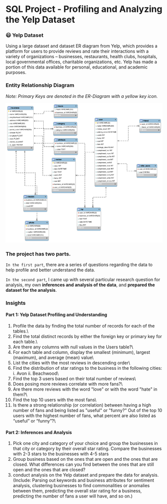 # SQL Project - Profiling and Analyzing the Yelp Dataset 

### :smiley: Yelp Dataset
Using a large dataset and dataset ER diagram from Yelp, which provides a platform for users to provide reviews and rate their interactions with a variety of organizations – businesses, restaurants, health clubs, hospitals, local governmental offices, charitable organizations, etc. Yelp has made a portion of this data available for personal, educational, and academic purposes.

### Entity Relationship Diagram 

_Note: Primary Keys are denoted in the ER-Diagram with a yellow key icon._

![Yelp Dataset ER Diagram.png](Yelp%20Dataset%20ER%20Diagram.png)


### The project has two parts.

`In the first part`, there are a series of questions regarding the data to help profile and better understand the data.

`In the second part`, I came up with several particular research question for analysis, my own **inferences and analysis of the data**, and **prepared the dataset for the analysis**. 

### Insights
#### Part 1: Yelp Dataset Profiling and Understanding
1. Profile the data by finding the total number of records for each of the tables.\
2. Find the total distinct records by either the foreign key or primary key for each table.\
3. Are there any columns with null values in the Users table?\
4. For each table and column, display the smallest (minimum), largest (maximum), and average (mean) value\
5. List the cities with the most reviews in descending order\
6. Find the distribution of star ratings to the business in the following cities: i. Avon ii. Beachwood\
7. Find the top 3 users based on their total number of reviews\
8. Does posing more reviews correlate with more fans?\
9. Are there more reviews with the word "love" or with the word "hate" in them?\
10. Find the top 10 users with the most fans\
11. Is there a strong relationship (or correlation) between having a high number of fans and being listed as "useful" or "funny?" Out of the top 10 users with the highest number of fans, what percent are also listed as “useful” or “funny”?\

#### Part 2: Inferences and Analysis
1. Pick one city and category of your choice and group the businesses in that city or category by their overall star rating. Compare the businesses with 2-3 stars to the businesses with 4-5 stars
2. Group business based on the ones that are open and the ones that are closed. What differences can you find between the ones that are still open and the ones that are closed? 
3. conduct analysis on the Yelp dataset and prepare the data for analysis. (Include: Parsing out keywords and business attributes for sentiment analysis, clustering businesses to find commonalities or anomalies between them, predicting the overall star rating for a business, predicting the number of fans a user will have, and so on.)
